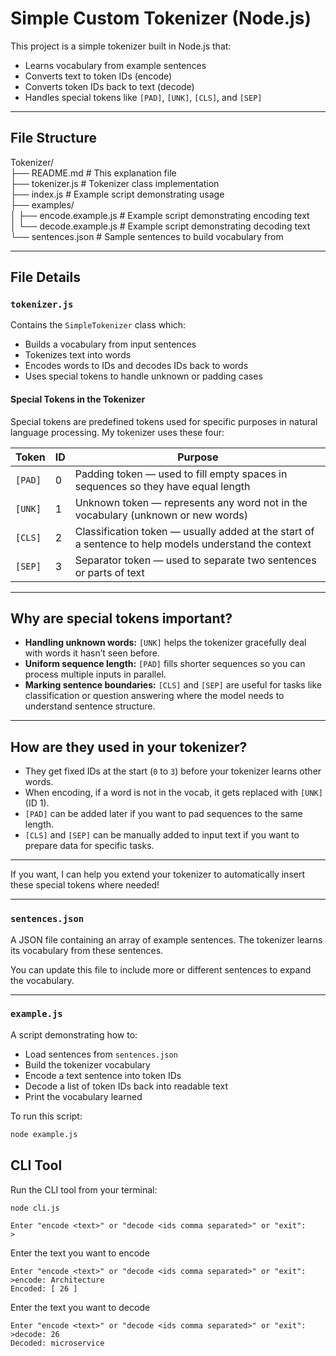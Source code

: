 # Simple Custom Tokenizer (Node.js)

This project is a simple tokenizer built in Node.js that:

- Learns vocabulary from example sentences
- Converts text to token IDs (encode)
- Converts token IDs back to text (decode)
- Handles special tokens like `[PAD]`, `[UNK]`, `[CLS]`, and `[SEP]`

---


## File Structure

Tokenizer/  
├── README.md                 # This explanation file  
├── tokenizer.js                    # Tokenizer class implementation  
├── index.js                	       	# Example script demonstrating usage  
├── examples/                 
│   ├── encode.example.js     # Example script demonstrating encoding text  
│   └── decode.example.js     # Example script demonstrating decoding text  
└── sentences.json            # Sample sentences to build vocabulary from  
 
---

## File Details

### `tokenizer.js`

Contains the `SimpleTokenizer` class which:

- Builds a vocabulary from input sentences
- Tokenizes text into words
- Encodes words to IDs and decodes IDs back to words
- Uses special tokens to handle unknown or padding cases


#### Special Tokens in the Tokenizer

Special tokens are predefined tokens used for specific purposes in natural language processing. My tokenizer uses these four:

| Token   | ID  | Purpose                                                    |
|---------|-----|------------------------------------------------------------|
| `[PAD]` | 0   | Padding token — used to fill empty spaces in sequences so they have equal length |
| `[UNK]` | 1   | Unknown token — represents any word not in the vocabulary (unknown or new words) |
| `[CLS]` | 2   | Classification token — usually added at the start of a sentence to help models understand the context |
| `[SEP]` | 3   | Separator token — used to separate two sentences or parts of text |

---

## Why are special tokens important?

- **Handling unknown words:** `[UNK]` helps the tokenizer gracefully deal with words it hasn’t seen before.
- **Uniform sequence length:** `[PAD]` fills shorter sequences so you can process multiple inputs in parallel.
- **Marking sentence boundaries:** `[CLS]` and `[SEP]` are useful for tasks like classification or question answering where the model needs to understand sentence structure.

---

## How are they used in your tokenizer?

- They get fixed IDs at the start (`0` to `3`) before your tokenizer learns other words.
- When encoding, if a word is not in the vocab, it gets replaced with `[UNK]` (ID 1).
- `[PAD]` can be added later if you want to pad sequences to the same length.
- `[CLS]` and `[SEP]` can be manually added to input text if you want to prepare data for specific tasks.

---

If you want, I can help you extend your tokenizer to automatically insert these special tokens where needed!


---

### `sentences.json`

A JSON file containing an array of example sentences. The tokenizer learns its vocabulary from these sentences.

You can update this file to include more or different sentences to expand the vocabulary.

---

### `example.js`

A script demonstrating how to:

- Load sentences from `sentences.json`
- Build the tokenizer vocabulary
- Encode a text sentence into token IDs
- Decode a list of token IDs back into readable text
- Print the vocabulary learned

To run this script:

```bash
node example.js
```

## CLI Tool

Run the CLI tool from your terminal:

```bash
node cli.js
```

```
Enter "encode <text>" or "decode <ids comma separated>" or "exit":
>
```
Enter the text you want to encode
```
Enter "encode <text>" or "decode <ids comma separated>" or "exit":
>encode: Architecture
Encoded: [ 26 ]
```


Enter the text you want to decode
```
Enter "encode <text>" or "decode <ids comma separated>" or "exit":
>decode: 26
Decoded: microservice
```